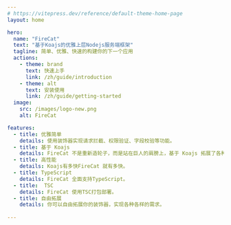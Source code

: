 ```yaml
---
# https://vitepress.dev/reference/default-theme-home-page
layout: home

hero:
  name: "FireCat"
  text: "基于Koajs的优雅上层Nodejs服务端框架"
  tagline: 简单、优雅、快速的构建你的下一个应用
  actions:
    - theme: brand
      text: 快速上手
      link: /zh/guide/introduction
    - theme: alt
      text: 安装使用
      link: /zh/guide/getting-started
  image:
    src: /images/logo-new.png
    alt: FireCat

features:
  - title: 优雅简单
    details: 使用装饰器实现请求拦截、权限验证、字段校验等功能。
  - title: 基于 Koajs
    details: FireCat 不是重新造轮子，而是站在巨人的肩膀上，基于 Koajs 拓展了各种功能。
  - title: 高性能
    details: Koajs有多快FireCat 就有多快。
  - title: TypeScript
    details: FireCat 全面支持TypeScript。
  - title:  TSC
    details: FireCat 使用TSC打包部署。
  - title: 自由拓展
    details: 你可以自由拓展你的装饰器，实现各种各样的需求。
    
---
```


